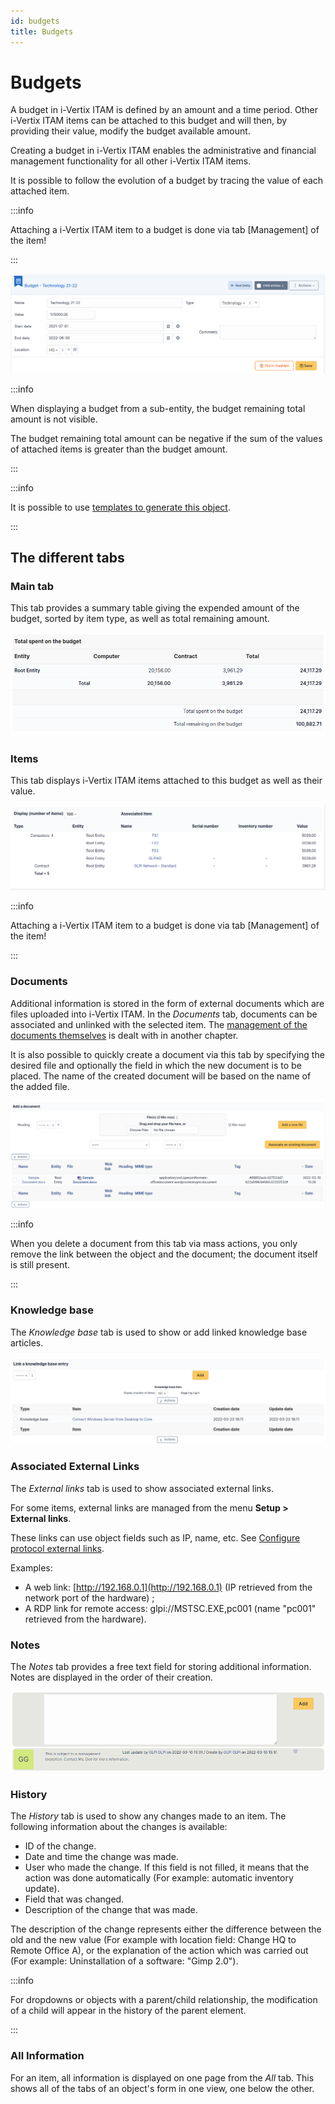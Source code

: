 ```yaml
---
id: budgets
title: Budgets
---
```


# Budgets

A budget in i-Vertix ITAM is defined by an amount and a time period. Other i-Vertix ITAM
items can be attached to this budget and will then, by providing their
value, modify the budget available amount.

Creating a budget in i-Vertix ITAM enables the administrative and financial
management functionality for all other i-Vertix ITAM items.

It is possible to follow the evolution of a budget by tracing the value
of each attached item.

:::info

Attaching a i-Vertix ITAM item to a budget is done via tab
[Management] of the item!

:::

![Main fields of a budget](../../assets/modules/management/images/budgets.png)

:::info

When displaying a budget from a sub-entity, the budget remaining total
amount is not visible.

The budget remaining total amount can be negative if the sum of the
values of attached items is greater than the budget amount.

:::

:::info

It is possible to use
[templates to generate this object](/asset-management/modules/overview/templates).

:::

## The different tabs

### Main tab

This tab provides a summary table giving the expended amount of the
budget, sorted by item type, as well as total remaining amount.

![Budget summary table](../../assets/modules/management/images/main-budgets.png)

### Items

This tab displays i-Vertix ITAM items attached to this budget as well as their
value.

![Budget attached elements](../../assets/modules/management/images/elements-budgets.png)

:::info

Attaching a i-Vertix ITAM item to a budget is done via tab
[Management] of the item!

:::

### Documents

Additional information is stored in the form of external documents which
are files uploaded into i-Vertix ITAM. In the *Documents* tab, documents can be
associated and unlinked with the selected item. The
[management of the documents themselves](/asset-management/modules/management/documents) is dealt with in another chapter.

It is also possible to quickly create a document via this tab by
specifying the desired file and optionally the field in which the new
document is to be placed. The name of the created document will be based
on the name of the added file.

![Document creation screen](../../assets/modules/tabs/images/documents.png)

:::info

When you delete a document from this tab via mass actions, you only
remove the link between the object and the document; the document
itself is still present.

:::

### Knowledge base

The *Knowledge base* tab is used to show or add linked knowledge base
articles.

![Viewing or adding a knowledge base entry](../../assets/modules/tabs/images/knowledgebase.png)

### Associated External Links

The *External links* tab is used to show associated external links.

For some items, external links are managed from the menu **Setup \>
External links**.

These links can use object fields such as IP, name, etc. See
[Configure protocol external links](/asset-management/modules/configuration/external_links).

Examples:

- A web link: [http://192.168.0.1](http://192.168.0.1) (IP retrieved from the network port
  of the hardware) ;
- A RDP link for remote access: glpi://MSTSC.EXE,pc001 (name "pc001"
  retrieved from the hardware).

### Notes

The *Notes* tab provides a free text field for storing additional
information. Notes are displayed in the order of their creation.

![View and enter a note](../../assets/modules/tabs/images/notes.png)

### History

The *History* tab is used to show any changes made to an item. The
following information about the changes is available:

- ID of the change.
- Date and time the change was made.
- User who made the change. If this field is not filled, it means that
  the action was done automatically (For example: automatic inventory
  update).
- Field that was changed.
- Description of the change that was made.

The description of the change represents either the difference between
the old and the new value (For example with location field: Change HQ to
Remote Office A), or the explanation of the action which was carried out
(For example: Uninstallation of a software: "Gimp 2.0").

:::info

For dropdowns or objects with a parent/child relationship, the
modification of a child will appear in the history of the parent
element.

:::

### All Information

For an item, all information is displayed on one page from the *All*
tab. This shows all of the tabs of an object's form in one view, one
below the other.
